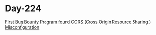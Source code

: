 # Day-224

[First Bug Bounty Program found CORS (Cross Origin Resource Sharing ) Misconfiguration](https://systemweakness.com/first-bug-bounty-program-found-cors-cross-origin-resource-sharing-misconfiguration-52c1bd3ebfe0)
